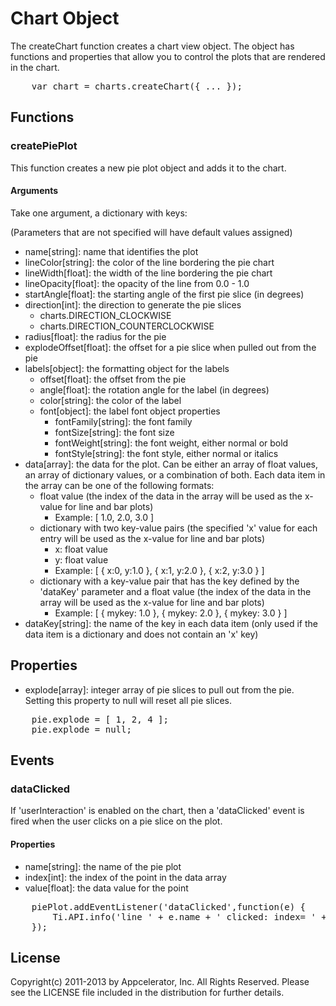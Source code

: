 # Chart Object 

The createChart function creates a chart view object. The object has functions and properties that allow you to control the plots that are rendered in the chart.

<pre>
    var chart = charts.createChart({ ... });
</pre>

## Functions

### createPiePlot

This function creates a new pie plot object and adds it to the chart.

#### Arguments

Take one argument, a dictionary with keys:

(Parameters that are not specified will have default values assigned)

* name[string]: name that identifies the plot 
* lineColor[string]: the color of the line bordering the pie chart  
* lineWidth[float]: the width of the line bordering the pie chart 
* lineOpacity[float]: the opacity of the line from 0.0 - 1.0 
* startAngle[float]: the starting angle of the first pie slice (in degrees) 
* direction[int]: the direction to generate the pie slices 
    * charts.DIRECTION\_CLOCKWISE 
    * charts.DIRECTION\_COUNTERCLOCKWISE 
* radius[float]: the radius for the pie 
* explodeOffset[float]: the offset for a pie slice when pulled out from the pie 
* labels[object]: the formatting object for the labels 
    * offset[float]: the offset from the pie
    * angle[float]: the rotation angle for the label (in degrees) 
    * color[string]: the color of the label 
    * font[object]: the label font object properties 
        * fontFamily[string]: the font family 
        * fontSize[string]: the font size 
        * fontWeight[string]: the font weight, either normal or bold 
        * fontStyle[string]: the font style, either normal or italics       
* data[array]: the data for the plot. Can be either an array of float values, an array of dictionary values, or a combination of both. Each data item in the array can be one of the following formats:
    * float value (the index of the data in the array will be used as the x-value for line and bar plots)
        * Example: [ 1.0, 2.0, 3.0 ]
    * dictionary with two key-value pairs (the specified 'x' value for each entry will be used as the x-value for line and bar plots)
        * x: float value
        * y: float value
        * Example: [ { x:0, y:1.0 }, { x:1, y:2.0 }, { x:2, y:3.0 } ]
    * dictionary with a key-value pair that has the key defined by the 'dataKey' parameter and a float value (the index of the data in the array will be used as the x-value for line and bar plots)
        * Example: [ { mykey: 1.0 }, { mykey: 2.0 }, { mykey: 3.0 } ]
* dataKey[string]: the name of the key in each data item (only used if the data item is a dictionary and does not contain an 'x' key)

## Properties

* explode[array]: integer array of pie slices to pull out from the pie. Setting this property to null will reset all pie slices. 

<pre>
	pie.explode = [ 1, 2, 4 ];
	pie.explode = null; 
</pre>

## Events

### dataClicked

If 'userInteraction' is enabled on the chart, then a 'dataClicked' event is fired when the user clicks on a pie slice on the plot.

#### Properties

* name[string]: the name of the pie plot 
* index[int]: the index of the point in the data array 
* value[float]: the data value for the point

<pre>
	piePlot.addEventListener('dataClicked',function(e) { 
		Ti.API.info('line ' + e.name + ' clicked: index= ' + e.index + ' value= ' + e.value);  
	});
</pre>

## License

Copyright(c) 2011-2013 by Appcelerator, Inc. All Rights Reserved. Please see the LICENSE file included in the distribution for further details.





